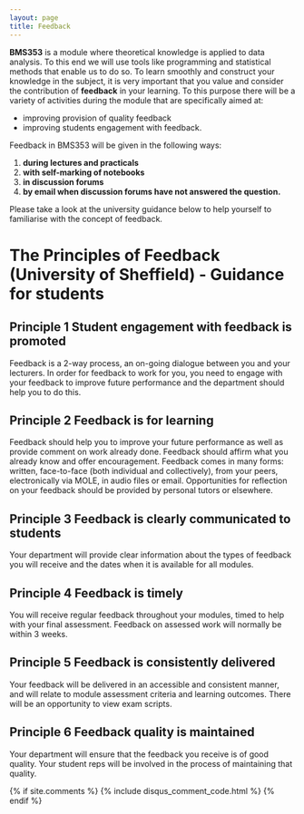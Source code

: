 ```yaml
---
layout: page
title: Feedback
---
```


**BMS353** is a module where theoretical knowledge is applied to data analysis. To this end we will use tools like programming and statistical methods that enable us to do so. To learn smoothly and construct your knowledge in the subject, it is very important that you value and consider the contribution of **feedback** in your learning. To this purpose there will be a variety of activities during the module that are specifically aimed at:

    
* improving provision of quality feedback
* improving students engagement with feedback. 

Feedback in BMS353 will be given in the following ways:

1. **during lectures and practicals**
2. **with self-marking of notebooks**
3. **in discussion forums**
4. **by email when discussion forums have not answered the question.** 


Please take a look at the university guidance below to help yourself to familiarise with the concept of feedback. 


# The Principles of Feedback (University of Sheffield) - Guidance for students


## Principle 1 Student engagement with feedback is promoted 

Feedback is a 2-way process, an on-going dialogue between you and your lecturers. In order for feedback to work 
for you, you need to engage with your feedback to improve future performance and the department should help you to
do this.


## Principle 2 Feedback is for learning 

Feedback should help you to improve your future performance as well as provide comment on work already done.
Feedback should affirm what you already know and offer encouragement. Feedback comes in many forms: written, face-to-face (both individual and collectively), from your peers, electronically via MOLE, in audio files or email. Opportunities for reflection on your feedback should be provided by personal tutors or elsewhere.


## Principle 3 Feedback is clearly communicated to students 

Your department will provide clear information about the types of feedback you will receive and the dates when it is available for all modules.


## Principle 4 Feedback is timely 

You will receive regular feedback throughout your modules, timed to help with your final assessment. Feedback on assessed work will normally be within 3 weeks.


## Principle 5 Feedback is consistently delivered 

Your feedback will be delivered in an accessible and consistent manner, and will relate to module assessment 
criteria and learning outcomes. There will be an opportunity to view exam scripts.


## Principle 6 Feedback quality is maintained 
Your department will ensure that the feedback you receive is of good quality. Your student reps will be involved in the process of maintaining that quality.



{% if site.comments %}
{% include disqus_comment_code.html %}
{% endif %}

